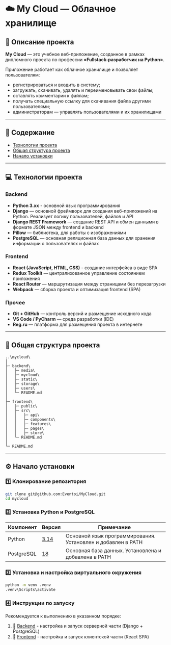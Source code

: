 # ☁️ My Cloud — Облачное хранилище

## 📝 Описание проекта
**My Cloud** — это учебное веб-приложение, созданное в рамках дипломного проекта по профессии **«Fullstack-разработчик на Python»**.

Приложение работает как облачное хранилище и позволяет пользователям:
- регистрироваться и входить в систему;
- загружать, скачивать, удалять и переименовывать свои файлы;
- оставлять комментарии к файлам;
- получать специальную ссылку для скачивания файла другими пользователями;
- администраторам — управлять пользователями и их хранилищами

---

## 📘 Содержание
* [Технологии проекта](#-технологии-проекта)
* [Общая структура проекта](#-общая-структура-проекта)
* [Начало установки](#%EF%B8%8F-начало-установки)

---

## 💻 Технологии проекта

### Backend
- **Python 3.xx** - основной язык программирования
- **Django** — основной фреймворк для создания веб-приложений на Python. Реализует логику пользователей, файлов и API
- **Django REST Framework** — создание REST API и обмен данными в формате JSON между frontend и backend
- **Pillow** — библиотека, для работы с изображениями
- **PostgreSQL** — основная реляционная база данных для хранения информации о пользователях и файлах

### Frontend
- **React (JavaScript, HTML, CSS)** - создание интерфейса в виде SPA
- **Redux Toolkit** — централизованное управление состоянием приложения
- **React Router** — маршрутизация между страницами без перезагрузки
- **Webpack** — сборка проекта и оптимизация frontend (SPA)

### Прочее
- **Git + GitHub** — контроль версий и размещение исходного кода
- **VS Code / PyCharm** — среда разработки (IDE)
- **Reg.ru** — платформа для размещения проекта в интернете

---

## 📁 Общая структура проекта
```
..\mycloud\
│
├─ backend\
│   ├─ media\
│   ├─ mycloud\
│   ├─ static\
│   ├─ storage\
│   ├─ users\
│   └─ README.md
│
├─ frontend\
│   ├─ public\
│   ├─ src\
│   │   ├─ api\
│   │   ├─ components\
│   │   ├─ features\
│   │   ├─ pages\
│   │   ├─ store\
│   └─ README.md
│
└─ README.md

````

---

## ⚙️ Начало установки

### 1️⃣ Клонирование репозитория
```bash
git clone git@github.com:Eventoi/MyCloud.git
cd mycloud
````

### 2️⃣ Установка Python и PostgreSQL
| Компонент | Версия | Примечание |
|-----|-----|-----|
| Python | [3.14](https://www.python.org/ftp/python/3.14.0/python-3.14.0-amd64.exe) | Основной язык программирования. Установлен и добавлен в PATH |
| PostgreSQL | [18](https://sbp.enterprisedb.com/getfile.jsp?fileid=1259779) | Основная база данных. Установлена и добавлена в PATH |

### 3️⃣ Установка и настройка виртуального окружения
```bash
python -m venv .venv
.venv\Scripts\activate
```

### 4️⃣ Инструкции по запуску
Рекомендуется к выполнению в указанном порядке:

1. 📁 [Backend](/backend/README.MD) - настройка и запуск серверной части (Django + PostgreSQL)<br>
2. 📁 [Frontend](/frontend/README.MD) - настройка и запуск клиентской части (React SPA)
